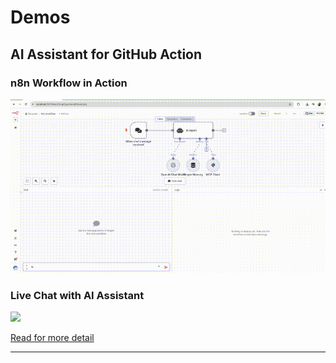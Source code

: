 # Demos

## AI Assistant for GitHub Action
### n8n Workflow in Action
<img src="./media/ai-agent-in-action.gif" />

### Live Chat with AI Assistant
<img src="./media/ai-agent-pipeline-logs.gif" />

[Read for more detail](../mcpserver-n8n/README.md#-what-is-ai-assistant-for-github-action)

---